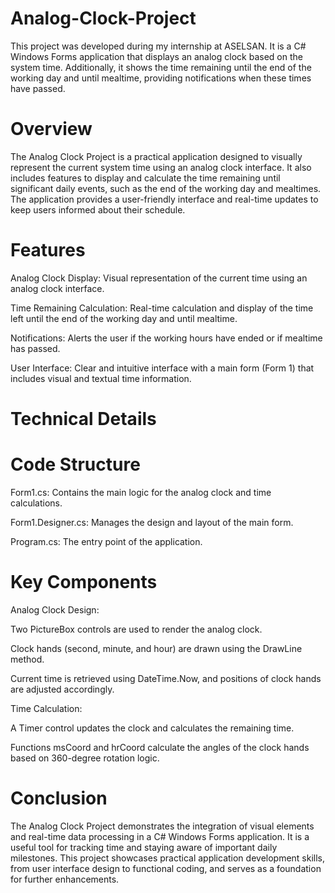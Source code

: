 # Analog-Clock-Project
This project was developed during my internship at ASELSAN. It is a C# Windows Forms application that displays an analog clock based on the system time. Additionally, it shows the time remaining until the end of the working day and until mealtime, providing notifications when these times have passed.

# Overview
The Analog Clock Project is a practical application designed to visually represent the current system time using an analog clock interface. It also includes features to display and calculate the time remaining until significant daily events, such as the end of the working day and mealtimes. The application provides a user-friendly interface and real-time updates to keep users informed about their schedule.

# Features
Analog Clock Display: Visual representation of the current time using an analog clock interface.

Time Remaining Calculation: Real-time calculation and display of the time left until the end of the working day and until mealtime.

Notifications: Alerts the user if the working hours have ended or if mealtime has passed.

User Interface: Clear and intuitive interface with a main form (Form 1) that includes visual and textual time information.
# Technical Details
# Code Structure
Form1.cs: Contains the main logic for the analog clock and time calculations.

Form1.Designer.cs: Manages the design and layout of the main form.

Program.cs: The entry point of the application.

# Key Components
Analog Clock Design:

Two PictureBox controls are used to render the analog clock.

Clock hands (second, minute, and hour) are drawn using the DrawLine method.

Current time is retrieved using DateTime.Now, and positions of clock hands are adjusted accordingly.

Time Calculation:

A Timer control updates the clock and calculates the remaining time.

Functions msCoord and hrCoord calculate the angles of the clock hands based on 360-degree rotation logic.

# Conclusion

The Analog Clock Project demonstrates the integration of visual elements and real-time data processing in a C# Windows Forms application. It is a useful tool for tracking time and staying aware of important daily milestones. This project showcases practical application development skills, from user interface design to functional coding, and serves as a foundation for further enhancements.
